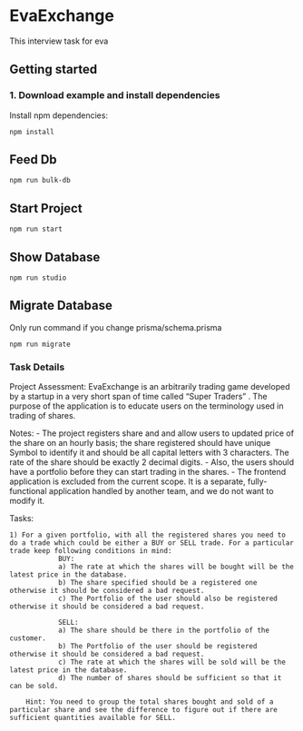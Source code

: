 # EvaExchange

This interview task for eva

## Getting started

### 1. Download example and install dependencies

Install npm dependencies:
```
npm install
```

## Feed Db 

```
npm run bulk-db
```

## Start Project 

```
npm run start
```

## Show Database 

```
npm run studio
```
## Migrate Database 
Only run command if you change prisma/schema.prisma
```
npm run migrate
```

### Task Details 

Project Assessment:
    EvaExchange is an arbitrarily trading game developed by a startup in a very short span of time called “Super Traders” . The purpose of the application is to educate users on the terminology used in trading of shares.

Notes:
    - The project registers share and and allow users to updated price of the share on an hourly basis; the share registered should have unique Symbol to identify it and should be all capital letters with 3 characters. The rate of the share should be exactly 2 decimal digits. 
    - Also, the users should have a portfolio before they can start trading in the shares. 
    - The frontend application is excluded from the current scope. It is a separate, fully-functional application handled by another team, and we do not want to modify it.

Tasks:

    1) For a given portfolio, with all the registered shares you need to do a trade which could be either a BUY or SELL trade. For a particular trade keep following conditions in mind:
                BUY:
                a) The rate at which the shares will be bought will be the latest price in the database.
                b) The share specified should be a registered one otherwise it should be considered a bad request. 
                c) The Portfolio of the user should also be registered otherwise it should be considered a bad request. 
                
                SELL:
                a) The share should be there in the portfolio of the customer.
                b) The Portfolio of the user should be registered otherwise it should be considered a bad request. 
                c) The rate at which the shares will be sold will be the latest price in the database.
                d) The number of shares should be sufficient so that it can be sold. 

        Hint: You need to group the total shares bought and sold of a particular share and see the difference to figure out if there are sufficient quantities available for SELL. 

